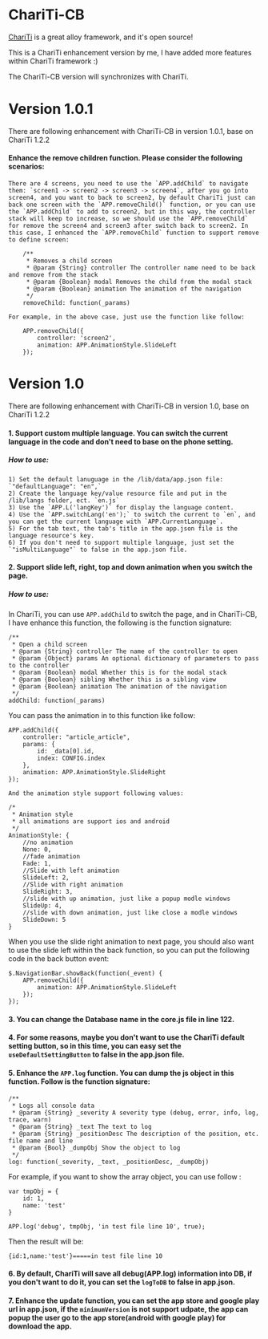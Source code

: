 ChariTi-CB
==========

[ChariTi](https://github.com/mcongrove/ChariTi) is a great alloy framework, and it's open source!

This is a ChariTi enhancement version by me, I have added more features within ChariTi framework :)

The ChariTi-CB version will synchronizes with ChariTi.

# Version 1.0.1

There are following enhancement with ChariTi-CB in version 1.0.1, base on ChariTi 1.2.2

#### Enhance the remove children function. Please consider the following scenarios:
    There are 4 screens, you need to use the `APP.addChild` to navigate them: `screen1 -> screen2 -> screen3 -> screen4`, after you go into screen4, and you want to back to screen2, by default ChariTi just can back one screen with the `APP.removeChild()` function, or you can use the `APP.addChild` to add to screen2, but in this way, the controller stack will keep to increase, so we should use the `APP.removeChild` for remove the screen4 and screen3 after switch back to screen2. In this case, I enhanced the `APP.removeChild` function to support remove to define screen:

        /**
         * Removes a child screen
         * @param {String} controller The controller name need to be back and remove from the stack
         * @param {Boolean} modal Removes the child from the modal stack
         * @param {Boolean} animation The animation of the navigation
         */
        removeChild: function(_params)

    For example, in the above case, just use the function like follow:

        APP.removeChild({
            controller: 'screen2',
            animation: APP.AnimationStyle.SlideLeft
        });


# Version 1.0

There are following enhancement with ChariTi-CB in version 1.0, base on ChariTi 1.2.2

#### 1. Support custom multiple language. You can switch the current language in the code and don't need to base on the phone setting.

##### How to use:
    1) Set the default lanuguage in the /lib/data/app.json file:  `"defaultLanguage": "en",`
    2) Create the language key/value resource file and put in the /lib/langs folder, ect. `en.js`
    3) Use the `APP.L('langKey')` for display the language content.
    4) Use the `APP.switchLang('en');` to switch the current to `en`, and you can get the current language with `APP.CurrentLanguage`.
    5) For the tab text, the tab's title in the app.json file is the language resource's key.
    6) If you don't need to support multiple language, just set the `"isMultiLanguage"` to false in the app.json file.

#### 2. Support slide left, right, top and down animation when you switch the page.

##### How to use:
In ChariTi, you can use `APP.addChild` to switch the page, and in ChariTi-CB, I have enhance this function, the following is the function signature:

    /**
     * Open a child screen
     * @param {String} controller The name of the controller to open
     * @param {Object} params An optional dictionary of parameters to pass to the controller
     * @param {Boolean} modal Whether this is for the modal stack
     * @param {Boolean} sibling Whether this is a sibling view
     * @param {Boolean} animation The animation of the navigation
     */
    addChild: function(_params)

You can pass the animation in to this function like follow:

    APP.addChild({
        controller: "article_article",
        params: {
            id: _data[0].id,
            index: CONFIG.index
        },
        animation: APP.AnimationStyle.SlideRight
    });

    And the animation style support following values:

    /*
     * Animation style
     * all animations are support ios and android
     */
    AnimationStyle: {
        //no animation
        None: 0,
        //fade animation
        Fade: 1,
        //Slide with left animation
        SlideLeft: 2,
        //Slide with right animation
        SlideRight: 3,
        //slide with up animation, just like a popup modle windows
        SlideUp: 4,
        //slide with down animation, just like close a modle windows
        SlideDown: 5
    }

When you use the slide right animation to next page, you should also want to use the slide left within the back function, so you can put the following code in the back button event:

    $.NavigationBar.showBack(function(_event) {
        APP.removeChild({
            animation: APP.AnimationStyle.SlideLeft
        });
    });

#### 3. You can change the Database name in the core.js file in line 122.

#### 4. For some reasons, maybe you don't want to use the ChariTi default setting button, so in this time, you can easy set the `useDefaultSettingButton` to false in the app.json file.

#### 5. Enhance the `APP.log` function. You can dump the js object in this function. Follow is the function signature:

    /**
     * Logs all console data
     * @param {String} _severity A severity type (debug, error, info, log, trace, warn)
     * @param {String} _text The text to log
     * @param {String} _positionDesc The description of the position, etc. file name and line
     * @param {Bool} _dumpObj Show the object to log
     */
    log: function(_severity, _text, _positionDesc, _dumpObj)

For example, if you want to show the array object, you can use follow :

    var tmpObj = {
        id: 1,
        name: 'test'
    }

    APP.log('debug', tmpObj, 'in test file line 10', true);

Then the result will be:

    {id:1,name:'test'}=====in test file line 10

#### 6. By default, ChariTi will save all debug(APP.log) information into DB, if you don't want to do it, you can set the `logToDB` to false in app.json.

#### 7. Enhance the update function, you can set the app store and google play url in app.json, if the `minimumVersion` is not support udpate, the app can popup the user go to the app store(android with google play) for download the app.























